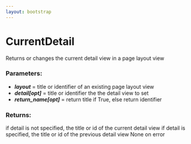 ```yaml
---
layout: bootstrap
---
```


# CurrentDetail

Returns or changes the current detail view in a page layout view
          

### Parameters:

- ***layout*** = title or identifier of an existing page layout view
- ***detail[opt]*** = title or identifier the the detail view to set
- ***return_name[opt]*** = return title if True, else return identifier
        

### Returns:


if detail is not specified, the title or id of the current detail view
if detail is specified, the title or id of the previous detail view
None on error
        


